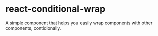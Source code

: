 # react-conditional-wrap

A simple component that helps you easily wrap components with other components, contidionally.
